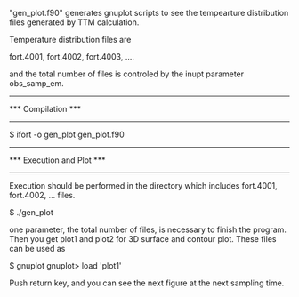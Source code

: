 "gen_plot.f90" generates gnuplot scripts to see the tempearture distribution files generated by TTM calculation.

Temperature distribution files are

 fort.4001, fort.4002, fort.4003, ....

and the total number of files is controled by the inupt parameter obs_samp_em.


*******************
*** Compilation ***
*******************

$ ifort -o gen_plot gen_plot.f90 


**************************
*** Execution and Plot ***
**************************

Execution should be performed in the directory which includes fort.4001, fort.4002, ... files.

$ ./gen_plot

one parameter, the total number of files, is necessary to finish the program.
Then you get plot1 and plot2 for 3D surface and contour plot. These files can be used as

$ gnuplot
gnuplot> load 'plot1'

Push return key, and you can see the next figure at the next sampling time.

